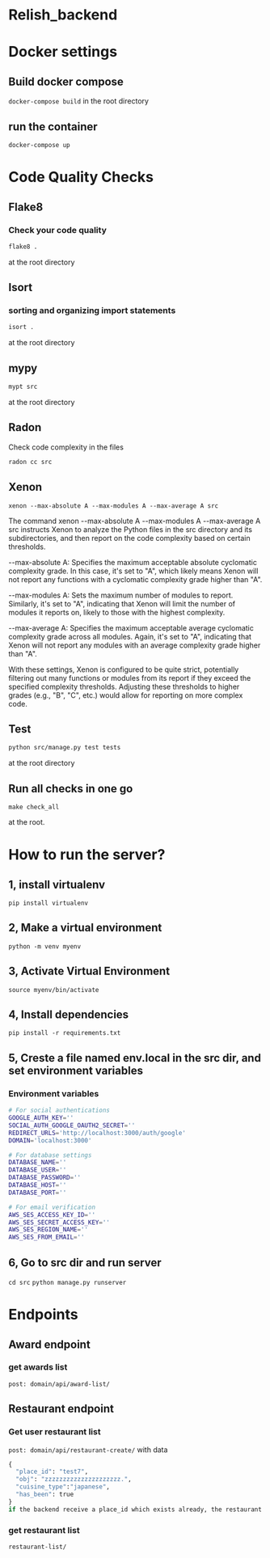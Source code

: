 # Relish_backend

# Docker settings
## Build docker compose
`docker-compose build`
in the root directory

## run the container
`docker-compose up`

# Code Quality Checks
## Flake8

### Check your code quality
```bash
flake8 .
```
at the root directory

## Isort

### sorting and organizing import statements
```bash
isort .
```
at the root directory

## mypy
```bash
mypt src
```
at the root directory

## Radon
Check code complexity in the files
```bash
radon cc src
```

## Xenon
```
xenon --max-absolute A --max-modules A --max-average A src
```
The command xenon --max-absolute A --max-modules A --max-average A src instructs Xenon to analyze the Python files in the src directory and its subdirectories, and then report on the code complexity based on certain thresholds.

--max-absolute A: Specifies the maximum acceptable absolute cyclomatic complexity grade. In this case, it's set to "A", which likely means Xenon will not report any functions with a cyclomatic complexity grade higher than "A".

--max-modules A: Sets the maximum number of modules to report. Similarly, it's set to "A", indicating that Xenon will limit the number of modules it reports on, likely to those with the highest complexity.

--max-average A: Specifies the maximum acceptable average cyclomatic complexity grade across all modules. Again, it's set to "A", indicating that Xenon will not report any modules with an average complexity grade higher than "A".

With these settings, Xenon is configured to be quite strict, potentially filtering out many functions or modules from its report if they exceed the specified complexity thresholds. Adjusting these thresholds to higher grades (e.g., "B", "C", etc.) would allow for reporting on more complex code.

## Test
```bash
python src/manage.py test tests
```
at the root directory

## Run all checks in one go
```
make check_all
```
at the root.

# How to run the server?

## 1, install virtualenv
`pip install virtualenv`

## 2, Make a virtual environment
`python -m venv myenv`

## 3, Activate Virtual Environment
`source myenv/bin/activate`

## 4, Install dependencies
`pip install -r requirements.txt`

## 5, Creste a file named env.local in the src dir, and set environment variables

### Environment variables

```bash
# For social authentications 
GOOGLE_AUTH_KEY=''
SOCIAL_AUTH_GOOGLE_OAUTH2_SECRET=''
REDIRECT_URLS='http://localhost:3000/auth/google'
DOMAIN='localhost:3000'

# For database settings
DATABASE_NAME=''
DATABASE_USER=''
DATABASE_PASSWORD=''
DATABASE_HOST=''
DATABASE_PORT=''

# For email verification 
AWS_SES_ACCESS_KEY_ID=''
AWS_SES_SECRET_ACCESS_KEY=''
AWS_SES_REGION_NAME=''
AWS_SES_FROM_EMAIL=''
```

## 6, Go to src dir and run server
`cd src`
`python manage.py runserver`

# Endpoints
## Award endpoint
### get awards list
`post: domain/api/award-list/ `

## Restaurant endpoint
### Get user restaurant list
`post: domain/api/restaurant-create/`
with data
```python
{
  "place_id": "test7",
  "obj": "zzzzzzzzzzzzzzzzzzzzz.",
  "cuisine_type":"japanese",
  "has_been": true
}
if the backend receive a place_id which exists already, the restaurant data in DB will be deleted.

```
### get restaurant list
`restaurant-list/`





